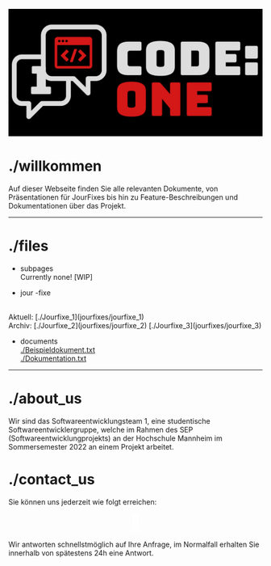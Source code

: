 ![CodeOne](assets/images/codeone-logo-white.png)

# ./willkommen

Auf dieser Webseite finden Sie alle relevanten Dokumente, von Präsentationen für JourFixes bis hin zu Feature-Beschreibungen und Dokumentationen über das Projekt.
  
* * *  
  
# ./files  

* subpages  
Currently none! [WIP]

* jour -fixe  
<br />
Aktuell:  
[./Jourfixe_1](jourfixes/jourfixe_1)  
<br />
Archiv:  
[./Jourfixe_2](jourfixes/jourfixe_2)  
[./Jourfixe_3](jourfixes/jourfixe_3)

* documents  
[./Beispieldokument.txt](documents/example.txt)  
[./Dokumentation.txt](documents/example.txt)  
  
* * *  
  
# ./about_us
Wir sind das Softwareentwicklungsteam 1, eine studentische Softwareentwicklergruppe, welche im Rahmen des SEP (Softwareentwicklungprojekts) an der Hochschule Mannheim im Sommersemester 2022 an einem Projekt arbeitet.
  
# ./contact_us

Sie können uns jederzeit wie folgt erreichen:  
<p align="center">
    <a href="mailto:nojomyth@gmx.de?subject=Anfrage%20zum%20SEP%20-%20" style="font-size:32px; color: white;">&#xf0e0;</a>
</p>

Wir antworten schnellstmöglich auf Ihre Anfrage, im Normalfall erhalten Sie innerhalb von spätestens 24h eine Antwort.